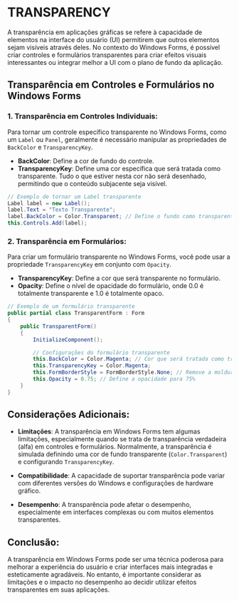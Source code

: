 # TRANSPARENCY
A transparência em aplicações gráficas se refere à capacidade de elementos na interface do usuário (UI) permitirem que outros elementos sejam visíveis através deles. No contexto do Windows Forms, é possível criar controles e formulários transparentes para criar efeitos visuais interessantes ou integrar melhor a UI com o plano de fundo da aplicação.

## Transparência em Controles e Formulários no Windows Forms
### 1. **Transparência em Controles Individuais:**
Para tornar um controle específico transparente no Windows Forms, como um `Label` ou `Panel`, geralmente é necessário manipular as propriedades de `BackColor` e `TransparencyKey`.

- **BackColor**: Define a cor de fundo do controle.
- **TransparencyKey**: Define uma cor específica que será tratada como transparente. Tudo o que estiver nesta cor não será desenhado, permitindo que o conteúdo subjacente seja visível.

```csharp
// Exemplo de tornar um Label transparente
Label label = new Label();
label.Text = "Texto Transparente";
label.BackColor = Color.Transparent; // Define o fundo como transparente
this.Controls.Add(label);
```

### 2. **Transparência em Formulários:**
Para criar um formulário transparente no Windows Forms, você pode usar a propriedade `TransparencyKey` em conjunto com `Opacity`.

- **TransparencyKey**: Define a cor que será transparente no formulário.
- **Opacity**: Define o nível de opacidade do formulário, onde 0.0 é totalmente transparente e 1.0 é totalmente opaco.

```csharp
// Exemplo de um formulário transparente
public partial class TransparentForm : Form
{
    public TransparentForm()
    {
        InitializeComponent();

        // Configurações do formulário transparente
        this.BackColor = Color.Magenta; // Cor que será tratada como transparente
        this.TransparencyKey = Color.Magenta;
        this.FormBorderStyle = FormBorderStyle.None; // Remove a moldura do formulário
        this.Opacity = 0.75; // Define a opacidade para 75%
    }
}
```

## Considerações Adicionais:
- **Limitações**: A transparência em Windows Forms tem algumas limitações, especialmente quando se trata de transparência verdadeira (alfa) em controles e formulários. Normalmente, a transparência é simulada definindo uma cor de fundo transparente (`Color.Transparent`) e configurando `TransparencyKey`.

- **Compatibilidade**: A capacidade de suportar transparência pode variar com diferentes versões do Windows e configurações de hardware gráfico.

- **Desempenho**: A transparência pode afetar o desempenho, especialmente em interfaces complexas ou com muitos elementos transparentes.

## Conclusão:
A transparência em Windows Forms pode ser uma técnica poderosa para melhorar a experiência do usuário e criar interfaces mais integradas e esteticamente agradáveis. No entanto, é importante considerar as limitações e o impacto no desempenho ao decidir utilizar efeitos transparentes em suas aplicações.